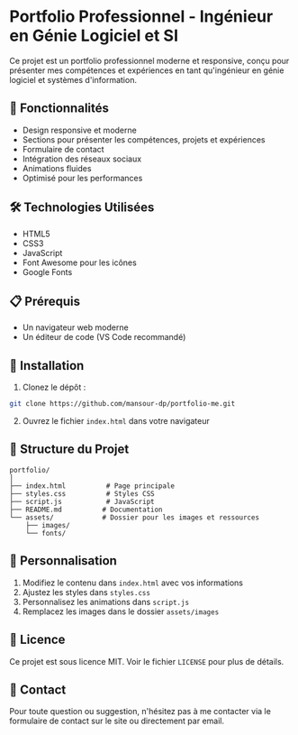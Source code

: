 # Portfolio Professionnel - Ingénieur en Génie Logiciel et SI

Ce projet est un portfolio professionnel moderne et responsive, conçu pour présenter mes compétences et expériences en tant qu'ingénieur en génie logiciel et systèmes d'information.

## 🚀 Fonctionnalités

- Design responsive et moderne
- Sections pour présenter les compétences, projets et expériences
- Formulaire de contact
- Intégration des réseaux sociaux
- Animations fluides
- Optimisé pour les performances

## 🛠️ Technologies Utilisées

- HTML5
- CSS3
- JavaScript
- Font Awesome pour les icônes
- Google Fonts

## 📋 Prérequis

- Un navigateur web moderne
- Un éditeur de code (VS Code recommandé)

## 🔧 Installation

1. Clonez le dépôt :

```bash
git clone https://github.com/mansour-dp/portfolio-me.git
```

2. Ouvrez le fichier `index.html` dans votre navigateur

## 📁 Structure du Projet

```
portfolio/
│
├── index.html          # Page principale
├── styles.css          # Styles CSS
├── script.js           # JavaScript
├── README.md          # Documentation
└── assets/            # Dossier pour les images et ressources
    ├── images/
    └── fonts/
```

## 📝 Personnalisation

1. Modifiez le contenu dans `index.html` avec vos informations
2. Ajustez les styles dans `styles.css`
3. Personnalisez les animations dans `script.js`
4. Remplacez les images dans le dossier `assets/images`

## 📄 Licence

Ce projet est sous licence MIT. Voir le fichier `LICENSE` pour plus de détails.

## 📧 Contact

Pour toute question ou suggestion, n'hésitez pas à me contacter via le formulaire de contact sur le site ou directement par email.
